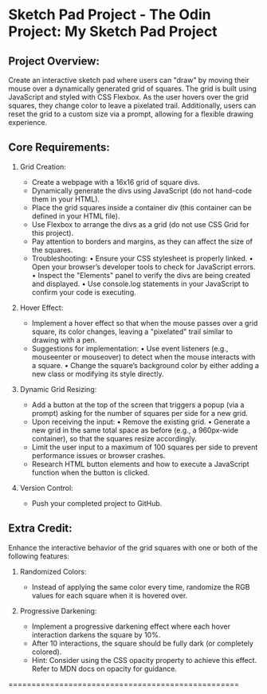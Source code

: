 Sketch Pad Project - The Odin Project: My Sketch Pad Project
==================================================

Project Overview:
-----------------
Create an interactive sketch pad where users can "draw" by moving their mouse over a dynamically
generated grid of squares. The grid is built using JavaScript and styled with CSS Flexbox.
As the user hovers over the grid squares, they change color to leave a pixelated trail.
Additionally, users can reset the grid to a custom size via a prompt, allowing for a flexible drawing 
experience.

Core Requirements:
------------------
1. Grid Creation:
   - Create a webpage with a 16x16 grid of square divs.
   - Dynamically generate the divs using JavaScript (do not hand-code them in your HTML).
   - Place the grid squares inside a container div (this container can be defined in your HTML file).
   - Use Flexbox to arrange the divs as a grid (do not use CSS Grid for this project).
   - Pay attention to borders and margins, as they can affect the size of the squares.
   - Troubleshooting:
       • Ensure your CSS stylesheet is properly linked.
       • Open your browser’s developer tools to check for JavaScript errors.
       • Inspect the "Elements" panel to verify the divs are being created and displayed.
       • Use console.log statements in your JavaScript to confirm your code is executing.

2. Hover Effect:
   - Implement a hover effect so that when the mouse passes over a grid square, its color changes,
     leaving a "pixelated" trail similar to drawing with a pen.
   - Suggestions for implementation:
       • Use event listeners (e.g., mouseenter or mouseover) to detect when the mouse interacts with a square.
       • Change the square’s background color by either adding a new class or modifying its style directly.

3. Dynamic Grid Resizing:
   - Add a button at the top of the screen that triggers a popup (via a prompt) asking for the 
     number of squares per side for a new grid.
   - Upon receiving the input:
       • Remove the existing grid.
       • Generate a new grid in the same total space as before (e.g., a 960px-wide container), so that
         the squares resize accordingly.
   - Limit the user input to a maximum of 100 squares per side to prevent performance issues or browser crashes.
   - Research HTML button elements and how to execute a JavaScript function when the button is clicked.

4. Version Control:
   - Push your completed project to GitHub.

Extra Credit:
-------------
Enhance the interactive behavior of the grid squares with one or both of the following features:

1. Randomized Colors:
   - Instead of applying the same color every time, randomize the RGB values for each square
     when it is hovered over.

2. Progressive Darkening:
   - Implement a progressive darkening effect where each hover interaction darkens the square by 10%.
   - After 10 interactions, the square should be fully dark (or completely colored).
   - Hint: Consider using the CSS opacity property to achieve this effect. Refer to MDN docs on opacity for guidance.

==================================================
